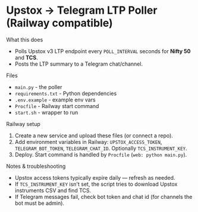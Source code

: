 # Upstox -> Telegram LTP Poller (Railway compatible)

What this does
- Polls Upstox v3 LTP endpoint every `POLL_INTERVAL` seconds for **Nifty 50** and **TCS**.
- Posts the LTP summary to a Telegram chat/channel.

Files
- `main.py` - the poller
- `requirements.txt` - Python dependencies
- `.env.example` - example env vars
- `Procfile` - Railway start command
- `start.sh` - wrapper to run

Railway setup
1. Create a new service and upload these files (or connect a repo).
2. Add environment variables in Railway: `UPSTOX_ACCESS_TOKEN`, `TELEGRAM_BOT_TOKEN`, `TELEGRAM_CHAT_ID`. Optionally `TCS_INSTRUMENT_KEY`.
3. Deploy. Start command is handled by `Procfile` (`web: python main.py`).

Notes & troubleshooting
- Upstox access tokens typically expire daily — refresh as needed.
- If `TCS_INSTRUMENT_KEY` isn't set, the script tries to download Upstox instruments CSV and find TCS.
- If Telegram messages fail, check bot token and chat id (for channels the bot must be admin).
